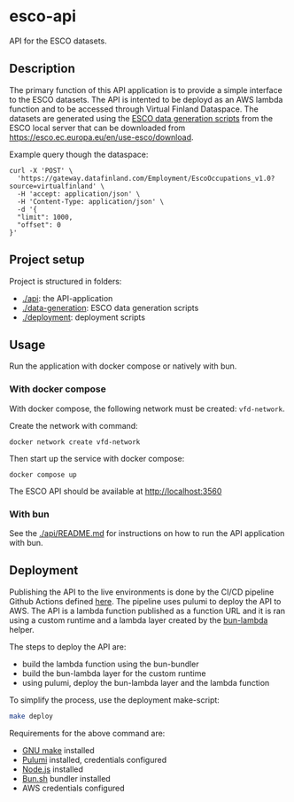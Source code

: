 # esco-api

API for the ESCO datasets.

## Description

The primary function of this API application is to provide a simple interface to the ESCO datasets. The API is intented to be deployd as an AWS lambda function and to be accessed through Virtual Finland Dataspace. The datasets are generated using the [ESCO data generation scripts](./data-generation) from the ESCO local server that can be downloaded from https://esco.ec.europa.eu/en/use-esco/download.


Example query though the dataspace:

```
curl -X 'POST' \
  'https://gateway.datafinland.com/Employment/EscoOccupations_v1.0?source=virtualfinland' \
  -H 'accept: application/json' \
  -H 'Content-Type: application/json' \
  -d '{
  "limit": 1000,
  "offset": 0
}' 
```

## Project setup

Project is structured in folders:

- [./api](./api): the API-application
- [./data-generation](./data-generation): ESCO data generation scripts
- [./deployment](./deployment): deployment scripts

## Usage

Run the application with docker compose or natively with bun.

### With docker compose

With docker compose, the following network must be created: `vfd-network`.

Create the network with command:

```
docker network create vfd-network
```

Then start up the service with docker compose:

```
docker compose up
```

The ESCO API should be available at [http://localhost:3560](http://localhost:3560)

### With bun

See the [./api/README.md](./api/README.md) for instructions on how to run the API application with bun.

## Deployment

Publishing the API to the live environments is done by the CI/CD pipeline Github Actions defined [here](./.github/workflows/deployment.yml). The pipeline uses pulumi to deploy the API to AWS. The API is a lambda function published as a function URL and it is ran using a custom runtime and a lambda layer created by the [bun-lambda](https://github.com/oven-sh/bun/tree/main/packages/bun-lambda) helper.

The steps to deploy the API are:

- build the lambda function using the bun-bundler
- build the bun-lambda layer for the custom runtime
- using pulumi, deploy the bun-lambda layer and the lambda function

To simplify the process, use the deployment make-script:

```bash
make deploy
```

Requirements for the above command are:
- [GNU make](https://www.gnu.org/software/make/) installed
- [Pulumi](https://www.pulumi.com/) installed, credentials configured
- [Node.js](https://nodejs.org/en) installed
- [Bun.sh](https://bun.sh/) bundler installed
- AWS credentials configured
